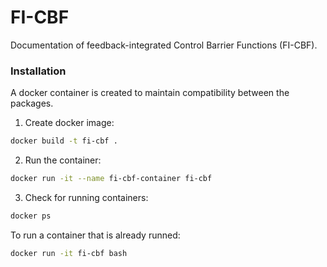 # FI-CBF
Documentation of feedback-integrated Control Barrier Functions (FI-CBF).

### Installation
A docker container is created to maintain compatibility between the packages.
1. Create docker image:
```bash
docker build -t fi-cbf .
```
2. Run the container:
```bash
docker run -it --name fi-cbf-container fi-cbf
```
3. Check for running containers:
```bash
docker ps
```

To run a container that is already runned:
```bash
docker run -it fi-cbf bash
```